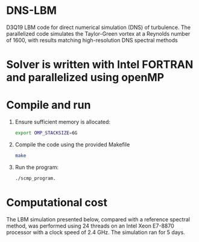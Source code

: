 # DNS-LBM
D3Q19 LBM code for direct numerical simulation (DNS) of turbulence. The parallelized code simulates the Taylor-Green vortex at a Reynolds number of 1600, with results matching high-resolution DNS spectral methods

# Solver is written with Intel FORTRAN and parallelized using openMP

# Compile and run

1. Ensure sufficient memory is allocated:
   ```bash
   export OMP_STACKSIZE=6G
2. Compile the code using the provided Makefile
   ```bash
   make
   
3. Run the program: 
   ```bash
   ./scmp_program.

# Computational cost

The LBM simulation presented below, compared with a reference spectral method, was performed using 24 threads on an Intel Xeon E7-8870 processor with a clock speed of 2.4 GHz. The simulation ran for 5 days.
